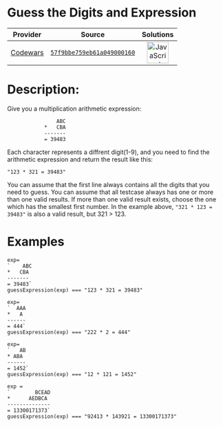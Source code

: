 [_metadata_:generated]: - "true"

# Guess the Digits and Expression

<!-- INFO TABLE BEGIN -->

| Provider                                        | Source                                                                               | Solutions                                                                                                                                                    |
| :---------------------------------------------: | :----------------------------------------------------------------------------------: | :----------------------------------------------------------------------------------------------------------------------------------------------------------: |
| [Codewars](../../../docs/providers/Codewars.md) | [`57f9bbe759eb61a049000160`](https://www.codewars.com/kata/57f9bbe759eb61a049000160) | [<img src="https://res.cloudinary.com/rascaltwo/image/upload/v1631924076/javascript_ehszr7.svg" alt="JavaScript" title="JavaScript" width="50" />](solve.js) |

<!-- INFO TABLE END -->

# Description:
Give you a multiplication arithmetic expression:

```
                ABC
            *   CBA
            -------
            = 39483
```
Each character represents a diffrent digit(1-9), and you need to find the arithmetic expression and return the result like this: 

```
"123 * 321 = 39483"
```
You can assume that the first line always contains all the digits that you need to guess. You can assume that all testcase always has one or more than one valid results. If more than one valid result exists, choose the one which has the smallest first number. In the example above, `"321 * 123 = 39483"` is also a valid result, but 321 > 123.

# Examples

```
exp=
`    ABC
*   CBA
-------
= 39483`
guessExpression(exp) === "123 * 321 = 39483"

exp=
`  AAA
*   A
------
= 444`
guessExpression(exp) === "222 * 2 = 444"

exp=
`   AB
* ABA
------
= 1452`
guessExpression(exp) === "12 * 121 = 1452"

exp = 
`        BCEAD
*      AEDBCA
--------------
= 13300171373`
guessExpression(exp) === "92413 * 143921 = 13300171373"
```

